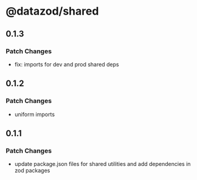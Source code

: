 # @datazod/shared

## 0.1.3

### Patch Changes

- fix: imports for dev and prod shared deps

## 0.1.2

### Patch Changes

- uniform imports

## 0.1.1

### Patch Changes

- update package.json files for shared utilities and add dependencies in zod packages

